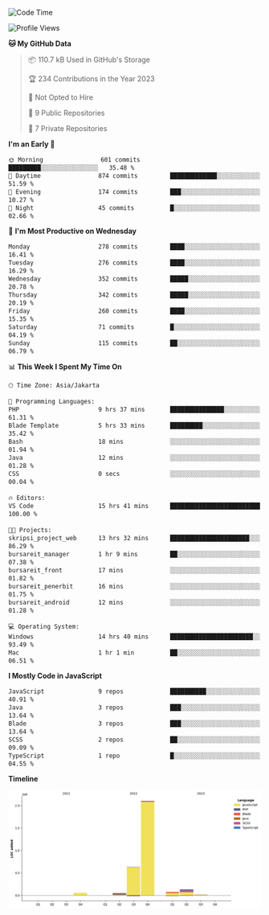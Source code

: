 <!--START_SECTION:waka-->
![Code Time](http://img.shields.io/badge/Code%20Time-143%20hrs%2020%20mins-blue)

![Profile Views](http://img.shields.io/badge/Profile%20Views-0-blue)

**🐱 My GitHub Data** 

> 📦 110.7 kB Used in GitHub's Storage 
 > 
> 🏆 234 Contributions in the Year 2023
 > 
> 🚫 Not Opted to Hire
 > 
> 📜 9 Public Repositories 
 > 
> 🔑 7 Private Repositories 
 > 
**I'm an Early 🐤** 

```text
🌞 Morning                601 commits         █████████░░░░░░░░░░░░░░░░   35.48 % 
🌆 Daytime                874 commits         █████████████░░░░░░░░░░░░   51.59 % 
🌃 Evening                174 commits         ███░░░░░░░░░░░░░░░░░░░░░░   10.27 % 
🌙 Night                  45 commits          █░░░░░░░░░░░░░░░░░░░░░░░░   02.66 % 
```
📅 **I'm Most Productive on Wednesday** 

```text
Monday                   278 commits         ████░░░░░░░░░░░░░░░░░░░░░   16.41 % 
Tuesday                  276 commits         ████░░░░░░░░░░░░░░░░░░░░░   16.29 % 
Wednesday                352 commits         █████░░░░░░░░░░░░░░░░░░░░   20.78 % 
Thursday                 342 commits         █████░░░░░░░░░░░░░░░░░░░░   20.19 % 
Friday                   260 commits         ████░░░░░░░░░░░░░░░░░░░░░   15.35 % 
Saturday                 71 commits          █░░░░░░░░░░░░░░░░░░░░░░░░   04.19 % 
Sunday                   115 commits         ██░░░░░░░░░░░░░░░░░░░░░░░   06.79 % 
```


📊 **This Week I Spent My Time On** 

```text
🕑︎ Time Zone: Asia/Jakarta

💬 Programming Languages: 
PHP                      9 hrs 37 mins       ███████████████░░░░░░░░░░   61.31 % 
Blade Template           5 hrs 33 mins       █████████░░░░░░░░░░░░░░░░   35.42 % 
Bash                     18 mins             ░░░░░░░░░░░░░░░░░░░░░░░░░   01.94 % 
Java                     12 mins             ░░░░░░░░░░░░░░░░░░░░░░░░░   01.28 % 
CSS                      0 secs              ░░░░░░░░░░░░░░░░░░░░░░░░░   00.04 % 

🔥 Editors: 
VS Code                  15 hrs 41 mins      █████████████████████████   100.00 % 

🐱‍💻 Projects: 
skripsi_project_web      13 hrs 32 mins      ██████████████████████░░░   86.29 % 
bursareit_manager        1 hr 9 mins         ██░░░░░░░░░░░░░░░░░░░░░░░   07.38 % 
bursareit_front          17 mins             ░░░░░░░░░░░░░░░░░░░░░░░░░   01.82 % 
bursareit_penerbit       16 mins             ░░░░░░░░░░░░░░░░░░░░░░░░░   01.75 % 
bursareit_android        12 mins             ░░░░░░░░░░░░░░░░░░░░░░░░░   01.28 % 

💻 Operating System: 
Windows                  14 hrs 40 mins      ███████████████████████░░   93.49 % 
Mac                      1 hr 1 min          ██░░░░░░░░░░░░░░░░░░░░░░░   06.51 % 
```

**I Mostly Code in JavaScript** 

```text
JavaScript               9 repos             ██████████░░░░░░░░░░░░░░░   40.91 % 
Java                     3 repos             ███░░░░░░░░░░░░░░░░░░░░░░   13.64 % 
Blade                    3 repos             ███░░░░░░░░░░░░░░░░░░░░░░   13.64 % 
SCSS                     2 repos             ██░░░░░░░░░░░░░░░░░░░░░░░   09.09 % 
TypeScript               1 repo              █░░░░░░░░░░░░░░░░░░░░░░░░   04.55 % 
```



**Timeline**

![Lines of Code chart](https://raw.githubusercontent.com/brstreet2/brstreet2/main/assets/bar_graph.png)


<!--END_SECTION:waka-->
